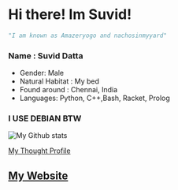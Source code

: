# Hi there! Im Suvid!

```python
"I am known as Amazeryogo and nachosinmyyard"
```
### Name : Suvid Datta
* Gender: Male
* Natural Habitat : My bed
* Found around : Chennai, India
* Languages: Python, C++,Bash, Racket, Prolog

### I USE DEBIAN BTW

![My Github stats](https://github-readme-stats.vercel.app/api?username=Amazeryogo&show_icons=true&theme=radical)

[My Thought Profile](https://thoughtappbeta.herokuapp.com/Amazeryogo)
## [My Website](http://www.amazeryogo.in/)
